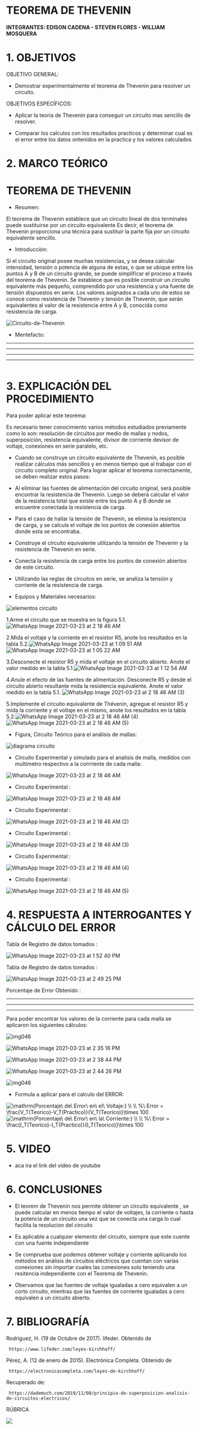 # TEOREMA DE THEVENIN

#### INTEGRANTES: EDISON CADENA - STEVEN FLORES - WILLIAM MOSQUERA

# 1.	OBJETIVOS

OBJETIVO GENERAL:

* Demostrar experimentalmente el teorema de Thevenin  para resolver un circuito.

OBJETIVOS ESPECÍFICOS: 

* Aplicar la teoria de Thevenin  para conseguir un circuito mas sencillo de resolver.

* Comparar los calculos con los resultados practicos y determinar  cual es el error entre los datos ontenidos en la practica y los valores calculados


# 2.	MARCO TEÓRICO

# TEOREMA DE THEVENIN

* Resumen: 

El teorema de Thevenin establece que un circuito lineal de dos terminales puede sustituirse por un circuito equivalente
Es decir, el teorema de Thevenin proporciona una técnica para sustituir la parte fija por un circuito equivalente sencillo.

* Introducción:

Si el circuito original posee muchas resistencias, y se desea calcular intensidad, tensión o potencia de alguna de estas, o que se ubique entre los puntos A y B de un circuito grande, se puede simplificar el proceso a través del teorema de Thevenin. Se establece que es posible construir un circuito equivalente más pequeño, comprendido por una resistencia y una fuente de tensión dispuestos en serie. Los valores asignados a cada uno de estos se conoce como resistencia de Thevenin y tensión de Thevenin, que serán equivalentes al valor de la resistencia entre A y B, conocida como resistencia de carga.

![Circuito-de-Thevenin](https://github.com/eddy90cg/Laboratorio_5/blob/main/Laboratorio%205/Circuito%20de%20Thevenin%20-%20Ejemplo.png)

* Mentefacto:

--------------------------------
---------------------------------
------------------------------------
---------------------------------
![]( )

# 3. EXPLICACIÓN DEL PROCEDIMIENTO

Para poder aplicar este teorema: 

Es necesario tener conocimiento varios métodos estudiados previamente como lo son: resolución de circuitos por medio de mallas y nodos, superposición, resistencia equivalente, divisor de corriente devisor de voltaje, conexiones en serie paralelo, etc.

* Cuando se construye un circuito equivalente de Thevenin, es posible realizar cálculos más sencillos y en menos tiempo que al trabajar con el circuito completo original. Para lograr aplicar el teorema correctamente, se deben realizar estos pasos:

* Al eliminar las fuentes de alimentación del circuito original, será posible encontrar la resistencia de Thevenin. Luego se deberá calcular el valor de la resistencia total que existe entre los punto A y B donde se encuentre conectada la resistencia de carga.

* Para el caso de hallar la tensión de Thevenin, se elimina la resistencia de carga, y se calcula el voltaje de los puntos de conexión abiertos donde esta se encontraba.

* Construye el circuito equivalente utilizando la tensión de Thevenin y la resistencia de Thevenin en serie. 

* Conecta la resistencia de carga entre los puntos de conexión abiertos de este circuito.

* Utilizando las reglas de circuitos en serie, se analiza la tensión y corriente de la resistencia de carga.

* Equipos y Materiales necesarios: 

![elementos circuito](https://user-images.githubusercontent.com/76057459/112097894-d7e98180-8b6e-11eb-82b0-383eff8ab08f.jpeg)

 
1.Arme el circuito que se muestra en la figura 5.1.![WhatsApp Image 2021-03-23 at 2 18 46 AM](https://user-images.githubusercontent.com/76057459/112191247-d1412580-8bd3-11eb-88c5-7fef2890b3bf.jpeg)
    
2.Mida el voltaje y la corriente en el resistor R5, anote los resultados en la tabla 5.2.![WhatsApp Image 2021-03-23 at 1 09 51 AM](https://user-images.githubusercontent.com/76057459/112191437-03eb1e00-8bd4-11eb-85e4-83e587f81a9a.jpeg)
![WhatsApp Image 2021-03-23 at 1 05 22 AM](https://user-images.githubusercontent.com/76057459/112191502-149b9400-8bd4-11eb-8034-a739b2778984.jpeg)

3.Desconecte el resistor R5 y mida el voltaje en el circuito abierto. Anote el valor
medido en la tabla 5.1.![WhatsApp Image 2021-03-23 at 1 12 54 AM](https://user-images.githubusercontent.com/76057459/112191560-23824680-8bd4-11eb-8810-4ac69781438b.jpeg)

4.Anule el efecto de las fuentes de alimentación. Desconecte R5 y desde el circuito
abierto resultante mida la resistencia equivalente. Anote el valor medido en la tabla 5.1.
![WhatsApp Image 2021-03-23 at 2 18 46 AM (3)](https://user-images.githubusercontent.com/76057459/112191727-4ca2d700-8bd4-11eb-842e-664e7b531e35.jpeg)

5.Implemente el circuito equivalente de Thévenin, agregue el resistor R5 y mida la
corriente y el voltaje en el mismo, anote los resultados en la tabla 5.2.![WhatsApp Image 2021-03-23 at 2 18 46 AM (4)](https://user-images.githubusercontent.com/76057459/112191802-5fb5a700-8bd4-11eb-8185-a412a3a9deef.jpeg)
![WhatsApp Image 2021-03-23 at 2 18 46 AM (5)](https://user-images.githubusercontent.com/76057459/112191822-65ab8800-8bd4-11eb-939b-caf2b4525f1d.jpeg)

* Figura, Circuito Teórico para el análisis de mallas:

![diagrama circuito](https://user-images.githubusercontent.com/76057459/112098032-12ebb500-8b6f-11eb-9140-0cbc5065ff2e.jpeg)

* Circuito Experimental y simulado para el analisis de malla, medidos con multímetro respectivo a la corrriente de cada malla:

![WhatsApp Image 2021-03-23 at 2 18 46 AM](https://user-images.githubusercontent.com/76057459/112108495-41bd5780-8b7e-11eb-8cff-b829ea63e316.jpeg)

*  Circuito Experimental :

![WhatsApp Image 2021-03-23 at 2 18 46 AM](https://user-images.githubusercontent.com/76057459/112108495-41bd5780-8b7e-11eb-8cff-b829ea63e316.jpeg)

*  Circuito Experimental :

![WhatsApp Image 2021-03-23 at 2 18 46 AM (2)](https://user-images.githubusercontent.com/76057459/112108648-7b8e5e00-8b7e-11eb-9bd2-e5b6d79f8162.jpeg)

*  Circuito Experimental :

![WhatsApp Image 2021-03-23 at 2 18 46 AM (3)](https://user-images.githubusercontent.com/76057459/112108679-8648f300-8b7e-11eb-8b16-f365a6cced93.jpeg)

*  Circuito Experimental :

![WhatsApp Image 2021-03-23 at 2 18 46 AM (4)](https://user-images.githubusercontent.com/76057459/112108727-99f45980-8b7e-11eb-9287-4260a04d5d0a.jpeg)

*  Circuito Experimental :

![WhatsApp Image 2021-03-23 at 2 18 46 AM (5)](https://user-images.githubusercontent.com/76057459/112108735-9f51a400-8b7e-11eb-98d6-eceabc5377b1.jpeg)


# 4. RESPUESTA A INTERROGANTES Y CÁLCULO DEL ERROR

Tabla de Registro de datos tomados :


![WhatsApp Image 2021-03-23 at 1 52 40 PM](https://user-images.githubusercontent.com/76057459/112202218-1f0f5b00-8bdf-11eb-9847-1e60e5cc9a32.jpeg)


Tabla de Registro de datos tomados :

![WhatsApp Image 2021-03-23 at 2 49 25 PM](https://user-images.githubusercontent.com/76057459/112209045-099e2f00-8be7-11eb-87d1-d4586bf28c03.jpeg)


Porcentaje de Error Obtenido :

------------------------------------------------------
-------------------------------------------------------
-------------------------------------------------------


Para poder encontrar los valores de la corriente para cada malla se aplicaron los siguientes cálculos:

![img046](https://user-images.githubusercontent.com/76057459/112208608-8bda2380-8be6-11eb-9d4b-45e1bb7425d6.jpg)

![WhatsApp Image 2021-03-23 at 2 35 16 PM](https://user-images.githubusercontent.com/76057459/112208663-998fa900-8be6-11eb-8812-8d9294e1f445.jpeg)

![WhatsApp Image 2021-03-23 at 2 38 44 PM](https://user-images.githubusercontent.com/76057459/112208668-9b596c80-8be6-11eb-94b7-071afdcddb67.jpeg)

![WhatsApp Image 2021-03-23 at 2 44 26 PM](https://user-images.githubusercontent.com/76057459/112208675-9d233000-8be6-11eb-936e-ff508412de2e.jpeg)

 ![img046](https://user-images.githubusercontent.com/76057459/112203594-b75a0f80-8be0-11eb-9b94-666fb5353f63.jpg)


* Formula a aplicar para el calculo del ERROR: 

<img src="https://latex.codecogs.com/gif.latex?\mathrm{Porcentaje\&space;de\&space;Error\&space;en\&space;el\&space;Voltaje:}&space;\\&space;\\&space;%\&space;Error&space;=&space;\frac{V_T(Teorico)-V_T(Practico)}{V_T(Teorico)}\times&space;100" title="\mathrm{Porcentaje\ de\ Error\ en\ el\ Voltaje:} \\ \\ %\ Error = \frac{V_T(Teorico)-V_T(Practico)}{V_T(Teorico)}\times 100" />

<img src="https://latex.codecogs.com/gif.latex?\mathrm{Porcentaje\&space;de\&space;Error\&space;en\&space;la\&space;Corriente:}&space;\\&space;\\&space;%\&space;Error&space;=&space;\frac{I_T(Teorico)-I_T(Practico)}{I_T(Teorico)}\times&space;100" title="\mathrm{Porcentaje\ de\ Error\ en\ la\ Corriente:} \\ \\ %\ Error = \frac{I_T(Teorico)-I_T(Practico)}{I_T(Teorico)}\times 100" />

# 5. VIDEO

* aca ira el link del video de youtube


# 6.	CONCLUSIONES

* El teorem de Thevenin nos permite obtener un circuito equivalente , se puede calcular en menos tiempo el valor de voltajes, la corriente o hasta la potencia de un circuito una vez que se conecta una carga lo cual facilita la resolucion del circuito

* Es aplicable a cualquier elemento del circuito, siempre que este cuente con una fuente independiente

* Se comprueba que podemos obtener voltaje y corriente aplicando los métodos en análisis de circuitos eléctricos que cuentan
con varias conexiones sin importar cuales las conexiones solo teniendo una resitencia independiente  con el Teorema de Thevenin.

* Obervamos que las fuentes de voltaje igualadas a cero equivalen a un corto circuito, mientras que
las fuentes de corriente igualadas a cero equivalen a un circuito abierto.

# 7.	BIBLIOGRAFÍA

Rodríguez, H. (19 de Octubre de 2017). lifeder. Obtenido de

     https://www.lifeder.com/leyes-kirchhoff/

Pérez, A. (12 de enero de 2015). Electrónica Completa. Obtenido de

     https://electronicacompleta.com/leyes-de-kirchhoff/

Recuperado de:

     https://dademuch.com/2019/11/08/principio-de-superposicion-analisis-de-circuitos-electricos/

RÚBRICA

   ![](https://github.com/eddy90cg/Laboratorio_4/blob/main/Anexos/rubrica.jpg)

